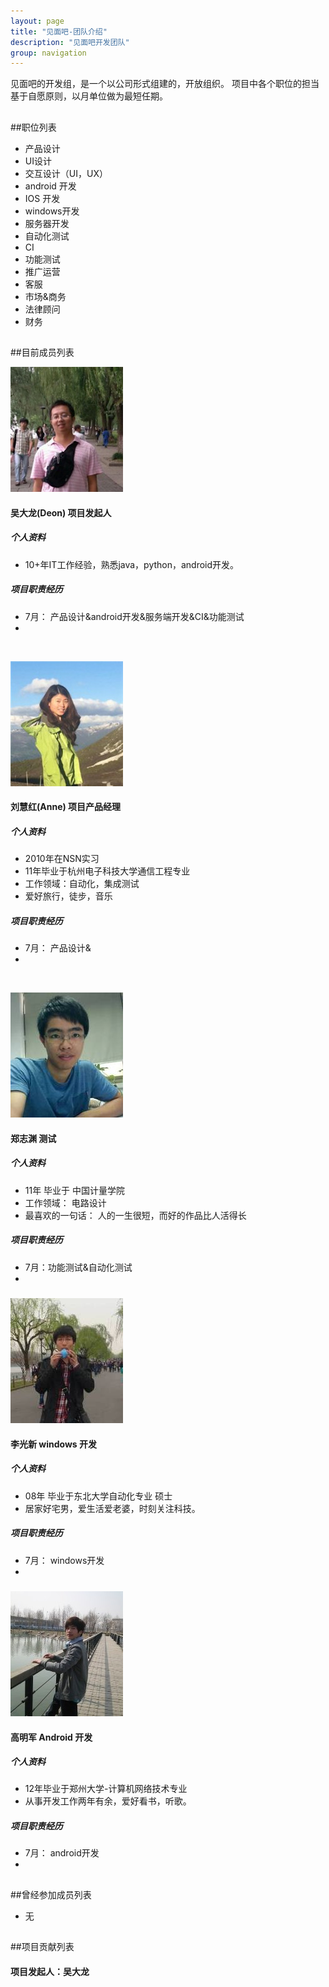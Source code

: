 ```yaml
---
layout: page
title: "见面吧-团队介绍"
description: "见面吧开发团队"
group: navigation
---
```

见面吧的开发组，是一个以公司形式组建的，开放组织。
项目中各个职位的担当基于自愿原则，以月单位做为最短任期。
##
##职位列表
*  产品设计
*  UI设计
*  交互设计（UI，UX）
*  android 开发
*  IOS 开发
*  windows开发
*  服务器开发 
*  自动化测试
*  CI
*  功能测试
*  推广运营
*  客服
*  市场&商务
*  法律顾问
*  财务


##

##目前成员列表

![吴大龙](/images/deonwu.png)
#### 吴大龙(Deon)   项目发起人

##### 个人资料
* 10+年IT工作经验，熟悉java，python，android开发。 

##### 项目职责经历

* 7月： 产品设计&android开发&服务端开发&CI&功能测试
*

<br>


![刘慧红](/images/Anne.jpg)
#### 刘慧红(Anne)   项目产品经理

##### 个人资料
* 2010年在NSN实习
* 11年毕业于杭州电子科技大学通信工程专业
* 工作领域：自动化，集成测试
* 爱好旅行，徒步，音乐

##### 项目职责经历 

* 7月： 产品设计&
*


<br>



![郑志渊](/images/Jerry.jpg)
#### 郑志渊   测试

##### 个人资料
* 11年 毕业于 中国计量学院
* 工作领域： 电路设计
* 最喜欢的一句话： 人的一生很短，而好的作品比人活得长

##### 项目职责经历
* 7月：功能测试&自动化测试
*

#####





![李光新](/images/李光新.jpg)
#### 李光新   windows 开发

##### 个人资料 
* 08年 毕业于东北大学自动化专业 硕士
* 居家好宅男，爱生活爱老婆，时刻关注科技。

##### 项目职责经历
* 7月： windows开发
*

#####





![高明军](/images/高兄.jpg)
#### 高明军   Android 开发

##### 个人资料
* 12年毕业于郑州大学-计算机网络技术专业
* 从事开发工作两年有余，爱好看书，听歌。

##### 项目职责经历
* 7月： android开发
*




##

##曾经参加成员列表

* 无

##

##项目贡献列表

#### 项目发起人：吴大龙
 
